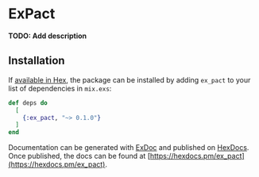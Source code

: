 # ExPact

**TODO: Add description**

## Installation

If [available in Hex](https://hex.pm/docs/publish), the package can be installed
by adding `ex_pact` to your list of dependencies in `mix.exs`:

```elixir
def deps do
  [
    {:ex_pact, "~> 0.1.0"}
  ]
end
```

Documentation can be generated with [ExDoc](https://github.com/elixir-lang/ex_doc)
and published on [HexDocs](https://hexdocs.pm). Once published, the docs can
be found at [https://hexdocs.pm/ex_pact](https://hexdocs.pm/ex_pact).

